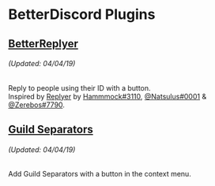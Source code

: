 # BetterDiscord Plugins
## [BetterReplyer](/v1/BetterReplyer.plugin.js)
###### *(Updated: 04/04/19)*
Reply to people using their ID with a button.  
Inspired by [Replyer](https://github.com/cosmicsalad/Discord-Themes-and-Plugins/blob/master/plugins/replyer.plugin.js) by [Hammmock#3110](https://github.com/cosmicsalad), [@Natsulus#0001](https://github.com/Delivator) & [@Zerebos#7790](https://github.com/rauenzi).

## [Guild Separators](/v1/GuildSeparators.plugin.js)
###### *(Updated: 04/04/19)*
Add Guild Separators with a button in the context menu.
